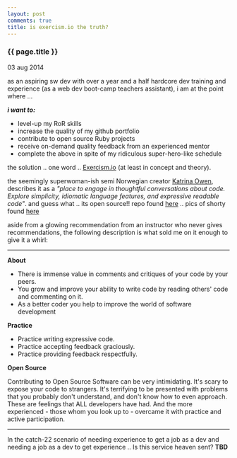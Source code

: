 ```yaml
---
layout: post
comments: true
title: is exercism.io the truth?
---
```


<h3>{{ page.title }}</h3>

<p class="meta">03 aug 2014</p>

as an aspiring sw dev with over a year and a half hardcore dev training and experience (as a web dev boot-camp teachers assistant), i am at the point where \...

_**i want to:**_

  - level-up my RoR skills
  - increase the quality of my github portfolio
  - contribute to open source Ruby projects
  - receive on-demand quality feedback from an experienced mentor
  - complete the above in spite of my ridiculous super-hero-like schedule

the solution .. one word .. [Exercism.io](http://exercism.io/) (at least in concept and theory). 

the seemingly superwoman-ish semi Norwegian creator [Katrina Owen](http://www.kytrinyx.com/), describes it as a _\"place to engage in thoughtful conversations about code. Explore simplicity, idiomatic language features, and expressive readable code\"_. and guess what .. its open source!! repo found [here](https://github.com/exercism/exercism.io) .. pics of shorty found [here](https://www.google.com/search?q=Katrina+Owen&num=50&es_sm=122&tbm=isch&tbo=u&source=univ&sa=X&ei=Tf3dU4niK5a0yASmvIK4AQ&ved=0CDsQsAQ&biw=881&bih=925&dpr=0.75#imgdii=_)

<!--
![Katrina Owen](http://confoo.ca/images/speakers/2013/katrina-owen.jpg "this is Katrina Owen")
-->

aside from a glowing recommendation from an instructor who never gives recommendations,  the following description is what sold me on it enough to give it a whirl:

---
**About**

  - There is immense value in comments and critiques of your code by your peers.
  - You grow and improve your ability to write code by reading others\' code and commenting on it.
  - As a better coder you help to improve the world of software development

**Practice**

  - Practice writing expressive code.
  - Practice accepting feedback graciously.
  - Practice providing feedback respectfully.

**Open Source**  

Contributing to Open Source Software can be very intimidating. It's scary to expose your code to strangers. It\'s terrifying to be presented with problems that you probably don\'t understand, and don\'t know how to even approach. These are feelings that ALL developers have had. And the more experienced - those whom you look up to - overcame it with practice and active participation.

---
  
In the catch-22 scenario of needing experience to get a job as a dev and needing a job as a dev to get experience .. Is this service heaven sent? **TBD**